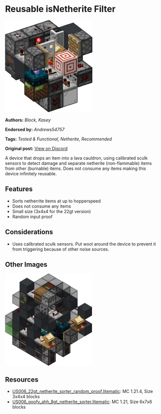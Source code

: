 # Reusable isNetherite Filter
<img alt="sdfsfsdgsss.png" src="images/sdfsfsdgsss.png?raw=1" height="300px">

**Authors:** *Block, Kasey*

**Endorsed by:** *Andrews54757*

**Tags:** *Tested & Functional, Netherite, Recommended*

**Original post:** [View on Discord](https://discord.com/channels/1375556143186837695/1408933081846382602)

A device that drops an item into a lava cauldron, using calibrated sculk sensors to detect damage and separate netherite (non-flammable) items from other (burnable) items. Does not consume any items making this device infinitely reusable.
## Features
- Sorts netherrite items at up to hopperspeed
- Does not consume any items
- Small size (3x4x4 for the 22gt version)
- Random input proof
## Considerations
- Uses calibrated sculk sensors. Put wool around the device to prevent it from triggering because of other noise sources.

## Other Images
<img src="images/fgfdhjdthd.png?raw=1" height="300px">

## Resources
- [US006_22gt_netherite_sorter_random_proof.litematic](attachments/US006_22gt_netherite_sorter_random_proof.litematic): MC 1.21.4, Size 3x4x4 blocks
- [US006_goofy_ahh_8gt_netherite_sorter.litematic](attachments/US006_goofy_ahh_8gt_netherite_sorter.litematic): MC 1.21, Size 6x7x6 blocks
